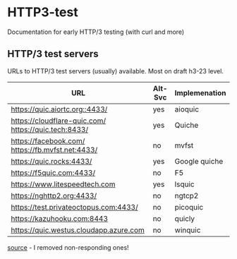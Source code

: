 # HTTP3-test
Documentation for early HTTP/3 testing (with curl and more)

## HTTP/3 test servers

URLs to HTTP/3 test servers (usually) available. Most on draft h3-23 level.

| URL | Alt-Svc | Implemenation |
|-----|---------|---------------|
| https://quic.aiortc.org::4433/ |      yes | aioquic |
| https://cloudflare-quic.com/ https://quic.tech:8433/ | yes | Quiche |
| https://facebook.com/ https://fb.mvfst.net:4433/ | no | mvfst |
| https://quic.rocks:4433/ |            yes | Google quiche |
| https://f5quic.com:4433/ |             no | F5            |
| https://www.litespeedtech.com |       yes | lsquic        |
| https://nghttp2.org:4433/ |            no | ngtcp2        |
| https://test.privateoctopus.com:4433/ |no | picoquic      |
| https://kazuhooku.com:8443 |           no | quicly        |
| https://quic.westus.cloudapp.azure.com |no| winquic       |

[source](https://github.com/NTAP/quant/blob/master/test/test_public_servers.sh#L41) - I removed non-responding ones!
